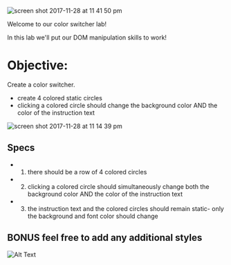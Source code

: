 ![screen shot 2017-11-28 at 11 41 50 pm](https://user-images.githubusercontent.com/6153182/33358289-c715c8a2-d495-11e7-9d8b-6f9efe963bd5.png)


Welcome to our color switcher lab! 

In this lab we'll put our DOM manipulation skills to work!

# Objective: 

Create a color switcher.
-  create 4 colored static circles
-  clicking a colored circle should change the background color AND the color of the instruction text 

![screen shot 2017-11-28 at 11 14 39 pm](https://user-images.githubusercontent.com/6153182/33357724-fdebac88-d491-11e7-81c3-4666e0734adf.png)

## Specs

-  1) there should be a row of 4 colored circles 
-  2) clicking a colored circle should simultaneously change both the background color AND the color of the instruction text
-  3) the instruction text and the colored circles should remain static- only the background and font color should change

## BONUS feel free to add any additional styles

![Alt Text](https://media.giphy.com/media/11F0d3IVhQbreE/giphy.gif)
